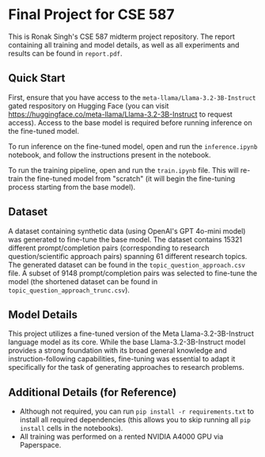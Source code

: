 # Final Project for CSE 587

This is Ronak Singh's CSE 587 midterm project repository. The report containing all training and model details, as well as all experiments and results can be found in `report.pdf`.

## Quick Start

First, ensure that you have access to the `meta-llama/Llama-3.2-3B-Instruct` gated respository on Hugging Face (you can visit https://huggingface.co/meta-llama/Llama-3.2-3B-Instruct to request access). Access to the base model is required before running inference on the fine-tuned model.

To run inference on the fine-tuned model, open and run the `inference.ipynb` notebook, and follow the instructions present in the notebook.

To run the training pipeline, open and run the `train.ipynb` file. This will re-train the fine-tuned model from "scratch" (it will begin the fine-tuning process starting from the base model).

## Dataset

A dataset containing synthetic data (using OpenAI's GPT 4o-mini model) was generated to fine-tune the base model. The dataset contains 15321 different prompt/completion pairs (corresponding to research question/scientific approach pairs) spanning 61 different research topics. The generated dataset can be found in the `topic_question_approach.csv` file. A subset of 9148 prompt/completion pairs was selected to fine-tune the model (the shortened dataset can be found in `topic_question_approach_trunc.csv`).

## Model Details

This project utilizes a fine-tuned version of the Meta Llama-3.2-3B-Instruct language model as its core. While the base Llama-3.2-3B-Instruct model provides a strong foundation with its broad general knowledge and instruction-following capabilities, fine-tuning was essential to adapt it specifically for the task of generating approaches to research problems.

## Additional Details (for Reference)

- Although not required, you can run `pip install -r requirements.txt` to install all required dependencies (this allows you to skip running all `pip install` cells in the notebooks).
- All training was performed on a rented NVIDIA A4000 GPU via Paperspace.
